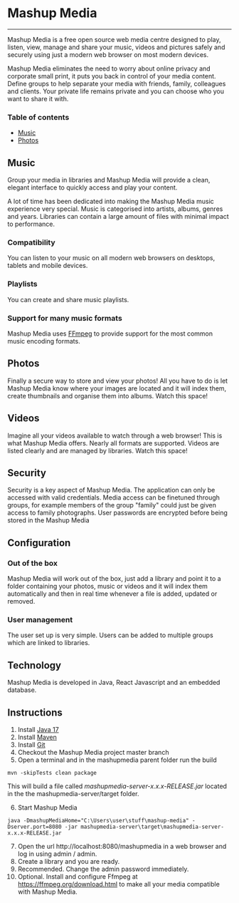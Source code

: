 # Mashup Media
***
Mashup Media is a free open source web media centre designed to play, listen, view, manage and share your music, videos and pictures safely and securely using just a modern web browser on most modern devices.

Mashup Media eliminates the need to worry about online privacy and corporate small print, it puts you back in control of your media content. Define groups to help separate your media with friends, family, colleagues and clients. Your private life remains private and you can choose who you want to share it with.

### Table of contents
* [Music](#music)
* [Photos](#photos)



## Music
Group your media in libraries and Mashup Media will provide a clean, elegant interface to quickly access and play your content.

A lot of time has been dedicated into making the Mashup Media music experience very special. Music is categorised into artists, albums, genres and years. Libraries can contain a large amount of files with minimal impact to performance.

### Compatibility
You can listen to your music on all modern web browsers on desktops, tablets and mobile devices.

### Playlists
You can create and share music playlists.

### Support for many music formats 
Mashup Media uses [FFmpeg](https://ffmpeg.org/) to provide support for the most common music encoding formats.

## Photos
Finally a secure way to store and view your photos! All you have to do is let Mashup Media know where your images are located and it will index them, create thumbnails and organise them into albums. 
Watch this space!

## Videos
Imagine all your videos available to watch through a web browser! This is what Mashup Media offers. Nearly all formats are supported. Videos are listed clearly and are managed by libraries.
Watch this space!

## Security
Security is a key aspect of Mashup Media. The application can only be accessed with valid credentials. Media access can be finetuned through groups, for example members of the group "family" could just be given access to family photographs. User passwords are encrypted before being stored in the Mashup Media 

## Configuration
### Out of the box
Mashup Media will work out of the box, just add a library and point it to a folder containing your photos, music or videos and it will index them automatically and then in real time whenever a file is added, updated or removed.
### User management
The user set up is very simple. Users can be added to multiple groups which are linked to libraries.

## Technology
Mashup Media is developed in Java, React Javascript and an embedded database. 

## Instructions

1. Install [Java 17](https://www.oracle.com/java/technologies/javase/jdk17-archive-downloads.html) 
2. Install [Maven](https://maven.apache.org/download.cgi)
3. Install [Git](https://git-scm.com/downloads)
4. Checkout the Mashup Media project master branch
5. Open a terminal and in the mashupmedia parent folder run the build 
```
mvn -skipTests clean package
```
This will build a file called *mashupmedia-server-x.x.x-RELEASE.jar* located in the the mashupmedia-server/target folder.

6. Start Mashup Media
```
java -DmashupMediaHome="C:\Users\user\stuff\mashup-media" -Dserver.port=8080 -jar mashupmedia-server\target\mashupmedia-server-x.x.x-RELEASE.jar
```
7. Open the url http://localhost:8080/mashupmedia in a web browser and log in using admin / admin.
8. Create a library and you are ready.
9. Recommended. Change the admin password immediately.
10. Optional. Install and configure Ffmpeg at https://ffmpeg.org/download.html to make all your media compatible with Mashup Media.   


